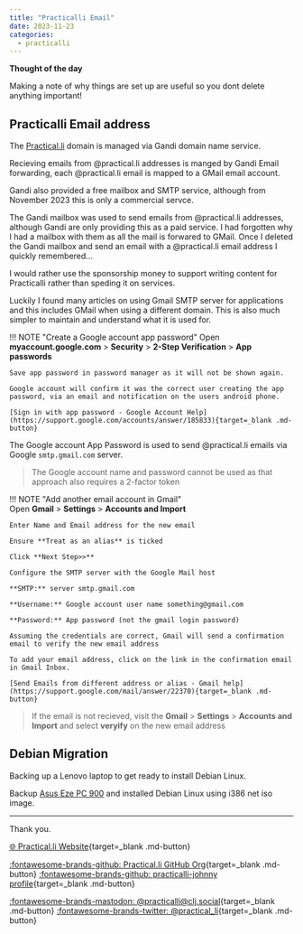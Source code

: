 ```yaml
---
title: "Practicalli Email"
date: 2023-11-23
categories:
  - practicalli
---
```


**Thought of the day**

Making a note of why things are set up are useful so you dont delete anything important!


<!-- more -->

## Practicalli Email address

The [Practical.li](https://practical.li) domain is managed via Gandi domain name service.

Recieving emails from @practical.li addresses is manged by Gandi Email forwarding, each @practical.li email is mapped to a GMail email account.

Gandi also provided a free mailbox and SMTP service, although from November 2023 this is only a commercial servce.

The Gandi mailbox was used to send emails from @practical.li addresses, although Gandi are only providing this as a paid service.  I had forgotten why I had a mailbox with them as all the mail is forwared to GMail.  Once I deleted the Gandi mailbox and send an email with a @practical.li email address I quickly remembered...

I would rather use the sponsorship money to support writing content for Practicalli rather than speding it on services.

Luckily I found many articles on using Gmail SMTP server for applications and this includes GMail when using a different domain.  This is also much simpler to maintain and understand what it is used for.


!!! NOTE "Create a Google account app password"
    Open **myaccount.google.com** > **Security** > **2-Step Verification** > **App passwords**

    Save app password in password manager as it will not be shown again.

    Google account will confirm it was the correct user creating the app password, via an email and notification on the users android phone.

    [Sign in with app password - Google Account Help](https://support.google.com/accounts/answer/185833){target=_blank .md-button} 


The Google account App Password is used to send @practical.li emails via Google `smtp.gmail.com` server.

> The Google account name and password cannot be used as that approach also requires a 2-factor token

!!! NOTE "Add another email account in Gmail"  
    Open **Gmail** > **Settings** > **Accounts and Import**

    Enter Name and Email address for the new email

    Ensure **Treat as an alias** is ticked

    Click **Next Step>>**

    Configure the SMTP server with the Google Mail host

    **SMTP:** server smtp.gmail.com

    **Username:** Google account user name something@gmail.com

    **Password:** App password (not the gmail login password) 

    Assuming the credentials are correct, Gmail will send a confirmation email to verify the new email address

    To add your email address, click on the link in the confirmation email in Gmail Inbox.

    [Send Emails from different address or alias - Gmail help](https://support.google.com/mail/answer/22370){target=_blank .md-button} 

> If the email is not recieved, visit the **Gmail** > **Settings** > **Accounts and Import** and select **veryify** on the new email address


## Debian Migration

Backing up a Lenovo laptop to get ready to install Debian Linux.

Backup [Asus Eze PC 900](https://en.wikipedia.org/wiki/Asus_Eee_PC) and installed Debian Linux using i386 net iso image.

---
Thank you.

[:globe_with_meridians: Practical.li Website](https://practical.li){target=_blank .md-button} 

[:fontawesome-brands-github: Practical.li GitHub Org](https://github.com/practicalli){target=_blank .md-button} 
[:fontawesome-brands-github: practicalli-johnny profile](https://github.com/practicalli-johnny){target=_blank .md-button}

[:fontawesome-brands-mastodon: @practicalli@clj.social](https://clj.social/@practicalli){target=_blank .md-button}
[:fontawesome-brands-twitter: @practical_li](https://twitter.com/practcial_li){target=_blank .md-button}
